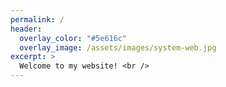 ```yaml
---
permalink: /
header:
  overlay_color: "#5e616c"
  overlay_image: /assets/images/system-web.jpg
excerpt: >
  Welcome to my website! <br />
---
```

